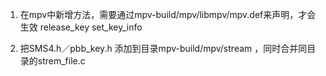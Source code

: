 1. 在mpv中新增方法，需要通过mpv-build/mpv/libmpv/mpv.def来声明，才会生效
release_key
set_key_info

2. 把SMS4.h／pbb_key.h 添加到目录mpv-build/mpv/stream ，同时合并同目录的strem_file.c

